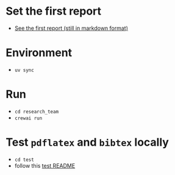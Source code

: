 # Set the first report
- [See the first report (still in markdown format)](https://github.com/johnbikes/latex_research_crew/blob/v1.0/research_team/report_v1.md)

# Environment
- `uv sync`

# Run
- `cd research_team`
- `crewai run`

# Test `pdflatex` and `bibtex` locally
- `cd test`
- follow this [test README](test/README.md)